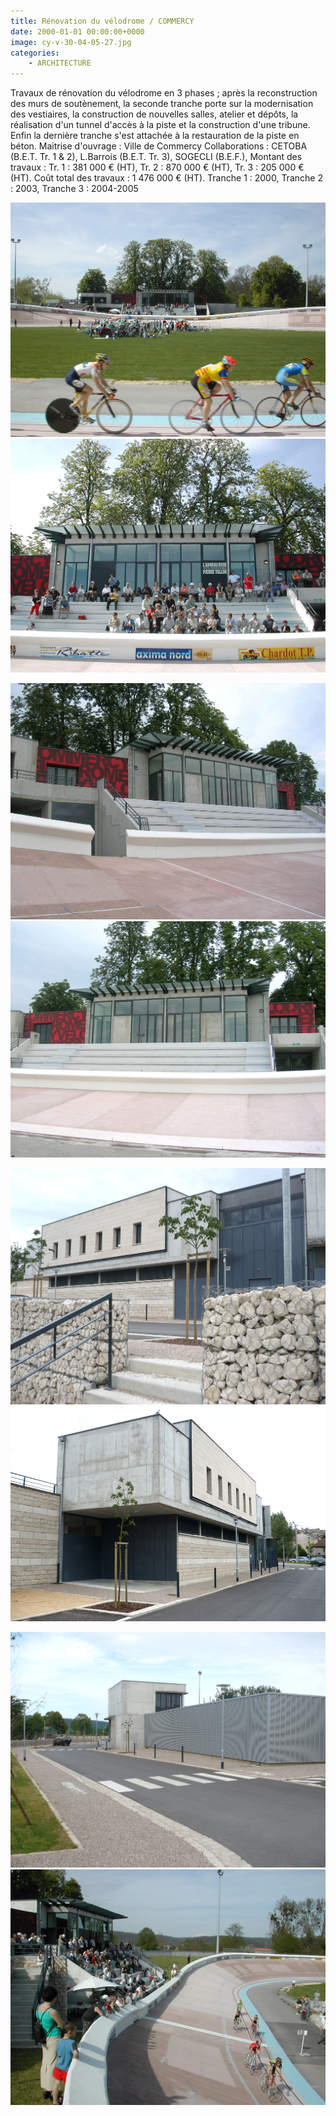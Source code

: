 ```yaml
---
title: Rénovation du vélodrome / COMMERCY
date: 2000-01-01 00:00:00+0000
image: cy-v-30-04-05-27.jpg
categories:
    - ARCHITECTURE
---
```


Travaux de rénovation du vélodrome en 3 phases ; après la
            reconstruction des murs de soutènement, la seconde tranche porte sur la
            modernisation des vestiaires, la construction de nouvelles salles, atelier et
            dépôts, la réalisation d'un tunnel d'accès à la piste et la
            construction d'une tribune. Enfin la dernière tranche s'est attachée à la
            restauration de la piste en béton.
            Maitrise d'ouvrage : Ville de Commercy
            Collaborations : CETOBA (B.E.T. Tr. 1 & 2), L.Barrois (B.E.T. Tr. 3), SOGECLI
            (B.E.F.),
            Montant des travaux : Tr. 1 : 381 000 € (HT), Tr. 2 : 870 000 € (HT), Tr. 3
            : 205 000 € (HT). Coût total des travaux : 1 476 000 € (HT).
            Tranche 1 : 2000, Tranche 2 : 2003, Tranche 3 : 2004-2005

![Image 1](cy-v-30-04-05-27.jpg) ![Image 2](cy-v-30-04-05-36.jpg)

![Image 3](dscn0445.jpg) ![Image 4](dscn0440.jpg)

![Image 5](p1010213.jpg) ![Image 6](cav-4-bis.jpg)

![Image 7](p1010256.jpg) ![Image 8](cy-v-30-04-05-16.jpg)

